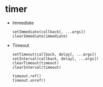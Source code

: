 # timer

*   Immediate

    ```
    setImmediate(callback[, ...args])
    clearImmediate(immediate)
    ```

*   Timeout

    ```
    setTimeout(callback, delay[, ...args])
    setInterval(callback, delay[, ...args])
    clearTimeout(timeout)
    clearInterval(timeout)

    timeout.ref()
    timeout.unref()
    ```
